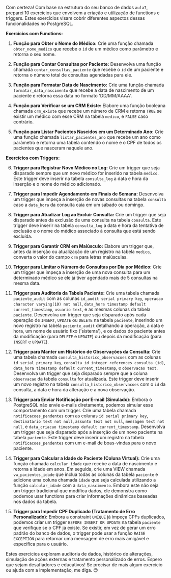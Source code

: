 Com certeza! Com base na estrutura do seu banco de dados `aula7`, preparei 10 exercícios que envolvem a criação e utilização de functions e triggers. Estes exercícios visam cobrir diferentes aspectos dessas funcionalidades no PostgreSQL.

**Exercícios com Functions:**

1.  **Função para Obter o Nome do Médico:** Crie uma função chamada `obter_nome_medico` que recebe o `id` de um médico como parâmetro e retorna o seu nome.

2.  **Função para Contar Consultas por Paciente:** Desenvolva uma função chamada `contar_consultas_paciente` que recebe o `id` de um paciente e retorna o número total de consultas agendadas para ele.

3.  **Função para Formatar Data de Nascimento:** Crie uma função chamada `formatar_data_nascimento` que recebe a data de nascimento de um paciente e retorna essa data no formato 'DD/MM/AAAA'.

4.  **Função para Verificar se um CRM Existe:** Elabore uma função booleana chamada `crm_existe` que recebe um número de CRM e retorna `TRUE` se existir um médico com esse CRM na tabela `medico`, e `FALSE` caso contrário.

5.  **Função para Listar Pacientes Nascidos em um Determinado Ano:** Crie uma função chamada `listar_pacientes_ano` que recebe um ano como parâmetro e retorna uma tabela contendo o nome e o CPF de todos os pacientes que nasceram naquele ano.

**Exercícios com Triggers:**

6.  **Trigger para Registrar Novo Médico no Log:** Crie um trigger que seja disparado sempre que um novo médico for inserido na tabela `medico`. Este trigger deve inserir na tabela `consulta_log` a data e hora da inserção e o nome do médico adicionado.

7.  **Trigger para Impedir Agendamento em Finais de Semana:** Desenvolva um trigger que impeça a inserção de novas consultas na tabela `consulta` caso a `data_hora` da consulta caia em um sábado ou domingo.

8.  **Trigger para Atualizar Log ao Excluir Consulta:** Crie um trigger que seja disparado antes da exclusão de uma consulta na tabela `consulta`. Este trigger deve inserir na tabela `consulta_log` a data e hora da tentativa de exclusão e o nome do médico associado à consulta que está sendo excluída.

9.  **Trigger para Garantir CRM em Maiúsculo:** Elabore um trigger que, antes da inserção ou atualização de um registro na tabela `medico`, converta o valor do campo `crm` para letras maiúsculas.

10. **Trigger para Limitar o Número de Consultas por Dia por Médico:** Crie um trigger que impeça a inserção de uma nova consulta para um determinado médico se ele já tiver agendado mais de 5 consultas na mesma data.

11. **Trigger para Auditoria da Tabela Paciente:** Crie uma tabela chamada `paciente_audit` com as colunas `id_audit serial primary key`, `operacao character varying(10) not null`, `data_hora timestamp default current_timestamp`, `usuario text`, e as mesmas colunas da tabela `paciente`. Desenvolva um trigger que seja disparado após cada operação de `INSERT`, `UPDATE` ou `DELETE` na tabela `paciente`, inserindo um novo registro na tabela `paciente_audit` detalhando a operação, a data e hora, um nome de usuário fixo ('sistema'), e os dados do paciente antes da modificação (para `DELETE` e `UPDATE`) ou depois da modificação (para `INSERT` e `UPDATE`).

12. **Trigger para Manter um Histórico de Observações da Consulta:** Crie uma tabela chamada `consulta_historico_observacoes` com as colunas `id serial primary key`, `consulta_id integer references consulta (id)`, `data_hora timestamp default current_timestamp`, e `observacao text`. Desenvolva um trigger que seja disparado sempre que a coluna `observacao` da tabela `consulta` for atualizada. Este trigger deve inserir um novo registro na tabela `consulta_historico_observacoes` com o `id` da consulta, a data e hora da alteração e a nova observação.

13. **Trigger para Enviar Notificação por E-mail (Simulado):** Embora o PostgreSQL não envie e-mails diretamente, podemos simular esse comportamento com um trigger. Crie uma tabela chamada `notificacoes_pendentes` com as colunas `id serial primary key`, `destinatario text not null`, `assunto text not null`, `mensagem text not null`, e `data_criacao timestamp default current_timestamp`. Desenvolva um trigger que seja disparado após a inserção de um novo paciente na tabela `paciente`. Este trigger deve inserir um registro na tabela `notificacoes_pendentes` com um e-mail de boas-vindas para o novo paciente.

14. **Trigger para Calcular a Idade do Paciente (Coluna Virtual):** Crie uma função chamada `calcular_idade` que recebe a data de nascimento e retorna a idade em anos. Em seguida, crie uma VIEW chamada `vw_pacientes_idade` que inclua todas as colunas da tabela `paciente` e adicione uma coluna chamada `idade` que seja calculada utilizando a função `calcular_idade` com a `data_nascimento`. Embora este não seja um trigger tradicional que modifica dados, ele demonstra como podemos usar functions para criar informações dinâmicas baseadas nos dados da tabela.

15. **Trigger para Impedir CPF Duplicado (Tratamento de Erro Personalizado):** Embora a constraint `UNIQUE` já impeça CPFs duplicados, podemos criar um trigger `BEFORE INSERT OR UPDATE` na tabela `paciente` que verifique se o CPF já existe. Se existir, em vez de gerar um erro padrão do banco de dados, o trigger pode usar a função `RAISE EXCEPTION` para retornar uma mensagem de erro mais amigável e específica para o usuário.

Estes exercícios exploram auditoria de dados, histórico de alterações, simulação de ações externas e tratamento personalizado de erros. Espero que sejam desafiadores e educativos! Se precisar de mais algum exercício ou ajuda com a implementação, me diga. 😊